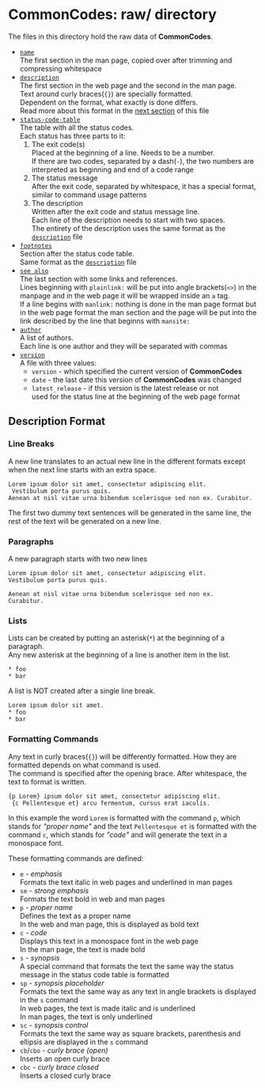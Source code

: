 # CommonCodes: raw/ directory #

The files in this directory hold the raw data of **CommonCodes**.

* [`name`](./v2/name)  
  The first section in the man page, copied over after trimming and compressing
   whitespace
* [`description`](./v2/description)  
  The first section in the web page and the second in the man page.  
  Text around curly braces(`{}`) are specially formatted.  
  Dependent on the format, what exactly is done differs.  
  Read more about this format in the [next section](#description-format) of this
   file
* [`status-code-table`](./v2/status-code-table)  
  The table with all the status codes.  
  Each status has three parts to it:
  1. The exit code(s)  
     Placed at the beginning of a line. Needs to be a number.  
     If there are two codes, separated by a dash(`-`), the two numbers are
      interpreted as beginning and end of a code range
  2. The status message  
     After the exit code, separated by whitespace, it has a special format,
     similar to command usage patterns
  3. The description  
     Written after the exit code and status message line.  
     Each line of the description needs to start with two spaces.  
     The entirety of the description uses the same format as the
      [`description`](./v2/description) file
* [`footnotes`](./v2/footnotes)  
  Section after the status code table.  
  Same format as the [`description`](./v2/description) file
* [`see also`](./v2/see-also)  
  The last section with some links and references.  
  Lines beginning with `plainlink:` will be put into angle brackets(`<>`) in the
   manpage and in the web page it will be wrapped inside an `a` tag.  
  If a line begins with `manlink:` nothing is done in the man page format but in
   the web page format the man section and the page will be put into the link
   described by the line that beginns with `mansite:`
* [`author`](./v2/author)  
  A list of authors.  
  Each line is one author and they will be separated with commas
* [`version`](./v2/version)  
  A file with three values:
  * `version` - which specified the current version of **CommonCodes**
  * `date` - the last date this version of **CommonCodes** was changed
  * `latest_release` - if this version is the latest release or not  
    used for the status line at the beginning of the web page format

## Description Format ##

### Line Breaks ###

A new line translates to an actual new line in the different formats except
 when the next line starts with an extra space.

	Lorem ipsum dolor sit amet, consectetur adipiscing elit.
	 Vestibulum porta purus quis.
	Aenean at nisl vitae urna bibendum scelerisque sed non ex. Curabitur.

The first two dummy text sentences will be generated in the same line, the rest
 of the text will be generated on a new line.

### Paragraphs ###

A new paragraph starts with two new lines

	Lorem ipsum dolor sit amet, consectetur adipiscing elit.
	Vestibulum porta purus quis.
	
	Aenean at nisl vitae urna bibendum scelerisque sed non ex.
	Curabitur.

### Lists ###

Lists can be created by putting an asterisk(`*`) at the beginning of a paragraph.  
Any new asterisk at the beginning of a line is another item in the list.

	* foo
	* bar

A list is NOT created after a single line break.

	Lorem ipsum dolor sit amet.
	* foo
	* bar

### Formatting Commands ###

Any text in curly braces(`{}`) will be differently formatted. How they are
 formatted depends on what command is used.  
The command is specified after the opening brace. After whitespace, the text to
 format is written.

	{p Lorem} ipsum dolor sit amet, consectetur adipiscing elit.
	 {c Pellentesque et} arcu fermentum, cursus erat iaculis.

In this example the word `Lorem` is formatted with the command `p`, which stands
 for _"proper name"_ and the text `Pellentesque et` is formatted with the
 command `c`, which stands for _"code"_ and will generate the text in a
 monospace font.

These formatting commands are defined:

* `e` - _emphasis_  
  Formats the text italic in web pages and underlined in man pages
* `se` - _strong emphasis_  
  Formats the text bold in web and man pages
* `p` - _proper name_  
  Defines the text as a proper name  
  In the web and man page, this is displayed as bold text
* `c` - _code_  
  Displays this text in a monospace font in the web page  
  In the man page, the text is made bold
* `s` - _synopsis_  
  A special command that formats the text the same way the status message in the
   status code table is formatted
* `sp` - _synopsis placeholder_  
  Formats the text the same way as any text in angle brackets is displayed in
   the `s` command  
  In web pages, the text is made italic and is underlined  
  In man pages, the text is only underlined
* `sc` - _synopsis control_  
  Formats the text the same way as square brackets, parenthesis and ellipsis are
   displayed in the `s` command  
* `cb`/`cbo` - _curly brace (open)_  
  Inserts an open curly brace
* `cbc` - _curly brace closed_  
  Inserts a closed curly brace
